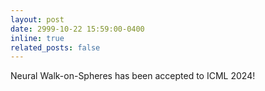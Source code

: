 ```yaml
---
layout: post
date: 2999-10-22 15:59:00-0400
inline: true
related_posts: false
---
```


Neural Walk-on-Spheres has been accepted to ICML 2024!